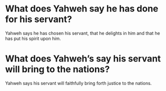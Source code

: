 # What does Yahweh say he has done for his servant?

Yahweh says he has chosen his servant, that he delights in him and that he has put his spirit upon him.

# What does Yahweh’s say his servant will bring to the nations?

Yahweh says his servant will faithfully bring forth justice to the nations.
